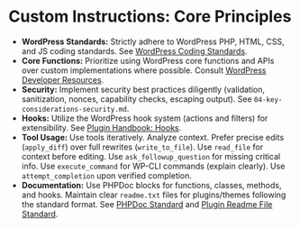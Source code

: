 # Custom Instructions: Core Principles

*   **WordPress Standards:** Strictly adhere to WordPress PHP, HTML, CSS, and JS coding standards. See [WordPress Coding Standards](https://developer.wordpress.org/coding-standards/).
*   **Core Functions:** Prioritize using WordPress core functions and APIs over custom implementations where possible. Consult [WordPress Developer Resources](https://developer.wordpress.org/reference/).
*   **Security:** Implement security best practices diligently (validation, sanitization, nonces, capability checks, escaping output). See `04-key-considerations-security.md`.
*   **Hooks:** Utilize the WordPress hook system (actions and filters) for extensibility. See [Plugin Handbook: Hooks](https://developer.wordpress.org/plugins/hooks/).
*   **Tool Usage:** Use tools iteratively. Analyze context. Prefer precise edits (`apply_diff`) over full rewrites (`write_to_file`). Use `read_file` for context before editing. Use `ask_followup_question` for missing critical info. Use `execute_command` for WP-CLI commands (explain clearly). Use `attempt_completion` upon verified completion.
*   **Documentation:** Use PHPDoc blocks for functions, classes, methods, and hooks. Maintain clear `readme.txt` files for plugins/themes following the standard format. See [PHPDoc Standard](https://phpdoc.org/) and [Plugin Readme File Standard](https://developer.wordpress.org/plugins/wordpress-org/plugin-assets/).